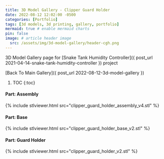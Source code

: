 ```yaml
---
title: 3D Model Gallery - Clipper Guard Holder
date: 2022-08-12 12:02:00 -0500
categories: [Portfolio]
tags: [3d models, 3d printing, gallery, portfolio]
mermaid: true # enable mermaid charts
pin: false
image: # article header image
  src: /assets/img/3d-model-gallery/header-cgh.png
---
```


3D Model Gallery page for [Snake Tank Humidity Controller]({ post_url 2021-04-14-snake-tank-humidity-controller }) project

[Back To Main Gallery]({ post_url 2022-08-12-3d-model-gallery })

1. TOC
{:toc}

#### Part: Assembly

{% include stlviewer.html src="clipper_guard_holder_assembly_v4.stl" %}

#### Part: Base

{% include stlviewer.html src="clipper_guard_holder_base_v2.stl" %}

#### Part: Guard Holder

{% include stlviewer.html src="clipper_guard_holder_v2.stl" %}